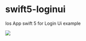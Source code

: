 # swift5-loginui
Ios App swift 5 for Login Ui example

![](https://github.com/devzhr/ios-swift-login-ui/raw/master/screen.png)
